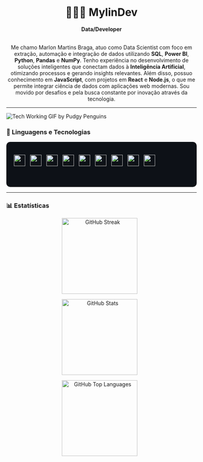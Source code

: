 
</p>
<div align="center">
  <h1>👨🏽‍💻 MylinDev</h1>
  <strong>Data/Developer</strong>
  <br/>

  <br/>

  Me chamo Marlon Martins Braga, atuo como Data Scientist com foco em extração, automação e integração de dados utilizando **SQL**, **Power BI**, **Python**, **Pandas** e **NumPy**. Tenho experiência no desenvolvimento de soluções inteligentes que conectam dados à **Inteligência Artificial**, otimizando processos e gerando insights relevantes.
  Além disso, possuo conhecimento em **JavaScript**, com projetos em **React** e **Node.js**, o que me permite integrar ciência de dados com aplicações web modernas.
  Sou movido por desafios e pela busca constante por inovação através da tecnologia.
</div>

---
![Tech Working GIF by Pudgy Penguins](https://github.com/user-attachments/assets/ba60d541-5c3f-443a-a1e2-1b8879c7f414)

### 🤖 Linguagens e Tecnologias

<div style="background-color:#0d1117; padding:20px; border-radius:10px;">

<img
    align="left"
    alt="Python"
    title="Python"
    width="30px"
    style="padding-right: 10px;"
    src="https://cdn.jsdelivr.net/gh/devicons/devicon@latest/icons/python/python-original.svg"
/>
<img
    align="left"
    alt="Pandas"
    title="Pandas"
    width="30px"
    style="padding-right: 10px;"
    src="https://cdn.jsdelivr.net/gh/devicons/devicon@latest/icons/pandas/pandas-original.svg"
/>

<img
    align="left"
    alt="NumPy"
    title="NumPy"
    width="30px"
    style="padding-right: 10px;"
    src="https://cdn.jsdelivr.net/gh/devicons/devicon@latest/icons/numpy/numpy-original.svg"
/>

<img
    align="left"
    alt="SQL"
    title="SQL"
    width="30px"
    style="padding-right: 10px;"
    src="https://cdn.jsdelivr.net/gh/devicons/devicon@latest/icons/microsoftsqlserver/microsoftsqlserver-original.svg"
/>

<img
    align="left"
    alt="JavaScript"
    title="JavaScript"
    width="30px"
    style="padding-right: 10px;"
    src="https://cdn.jsdelivr.net/gh/devicons/devicon@latest/icons/javascript/javascript-original.svg"
/>
<img
    align="left"
    alt="TypeScript"
    title="TypeScript"
    width="30px"
    style="padding-right: 10px;"
    src="https://cdn.jsdelivr.net/gh/devicons/devicon@latest/icons/typescript/typescript-original.svg"
/>
<img
    align="left"
    alt="React"
    title="React"
    width="30px"
    style="padding-right: 10px;"
    src="https://cdn.jsdelivr.net/gh/devicons/devicon@latest/icons/react/react-original.svg"
/>
<img
    align="left"
    alt="Node.js"
    title="Node.js"
    width="30px"
    style="padding-right: 10px;"
    src="https://cdn.jsdelivr.net/gh/devicons/devicon@latest/icons/nodejs/nodejs-original.svg"
/>
<img
    align="left"
    alt="Git"
    title="Git"
    width="30px"
    style="padding-right: 10px;"
    src="https://cdn.jsdelivr.net/gh/devicons/devicon@latest/icons/git/git-original.svg"
/>

<br/><br/><br/>

</div>

---

### 📊 Estatísticas

<!-- Gráfico de contribuições (streak) -->
<p align="center">
  <img
    src="https://github-readme-streak-stats.herokuapp.com/?user=MylinDev&theme=dark&date_format=j%20M%5B%20Y%5D"
    alt="GitHub Streak"
    height="200"
    style="padding-right: 10px;" 
  />
</p>

<p align="center">
  <img 
    alt="GitHub Stats" 
    height="200" 
    style="padding-right: 10px;" 
    src="https://github-readme-stats.vercel.app/api?username=MylinDev&show_icons=true&theme=dark&include_all_commits=true&locale=pt-br" 
  />
</p>
<p align="center">
  <img 
    alt="GitHub Top Languages" 
    height="200" 
    style="padding-right: 10px;" 
    src="https://github-readme-stats.vercel.app/api/top-langs/?username=MylinDev&theme=dark&layout=compact&custom_title=Tecnologias&langs_count=9" 
  />
</p>
